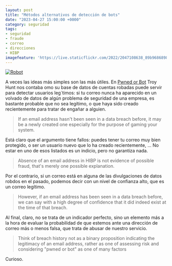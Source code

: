 ```yaml
---
layout: post
title: "Métodos alternativos de detección de bots"
date: "2023-04-27 15:00:00 +0000"
category: seguridad
tags:
- seguridad
- fraude
- correo
- direcciones
- HIBP
imagefeature: 'https://live.staticflickr.com/2022/2047108638_89b9686898.jpg'
---
```

<a href="https://www.flickr.com/photos/fernand0/2047108638/" title="Robot "><img src="https://live.staticflickr.com/2022/2047108638_89b9686898.jpg" alt="Robot " class="img-responsive img-centered"></a>

A veces las ideas más simples son las más útiles.
En [Pwned or Bot](https://www.troyhunt.com/pwned-or-bot/) Troy Hunt nos contaba omo su base de datos de cuentas robadas puede servir para detectar usuarios leg´timos: si tu correo nunca ha aparecido en un volvado de datos de algún problema de seguridad de una empresa, es bastante probable que no sea legítimo, o que haya sido creado recientemente para tratar de engañar a alguien.

> If an email address hasn't been seen in a data breach before, it may be a newly created one especially for the purpose of gaming your system. 

Está claro que el argumento tiene fallos: puedes tener tu correo muy bien protegido, o ser un usuario nuevo que lo ha creado recientemente, ... No estar en uno de esos listados es un indicio, pero no garantiza nada.

> Absence of an email address in HIBP is not evidence of possible fraud, that's merely one possible explanation.

Por el contrario, si un correo está en alguna de las divulgaciones de datos robdos en el pasado, podemos decir con un nivel de confianza alto, que es un correo legítimo.

> However, if an email address has been seen in a data breach before, we can say with a high degree of confidence that it did indeed exist at the time of that breach.

Al final, claro, no se trata de un indicador perfecto, sino un elemento más a la hora de evaluar la probabilidad de que estemos ante una dirección de correo más o menos falsa, que trata de abusar de nuestro servicio.

> Think of breach history not as a binary proposition indicating the legitimacy of an email address, rather as one of assessing risk and considering "pwned or bot" as one of many factors

Curioso.
